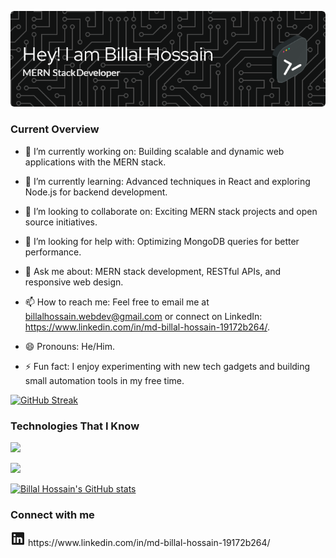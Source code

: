 ![Billal Hossain's Banner](./header-img/github-header-image.png)
### Current Overview
- 🔭 I’m currently working on: Building scalable and dynamic web applications with the MERN stack.

- 🌱 I’m currently learning: Advanced techniques in React and exploring Node.js for backend development.

- 👯 I’m looking to collaborate on: Exciting MERN stack projects and open source initiatives.

- 🤔 I’m looking for help with: Optimizing MongoDB queries for better performance.

- 💬 Ask me about: MERN stack development, RESTful APIs, and responsive web design.

- 📫 How to reach me: Feel free to email me at billalhossain.webdev@gmail.com or connect on LinkedIn: https://www.linkedin.com/in/md-billal-hossain-19172b264/.

- 😄 Pronouns: He/Him.

- ⚡ Fun fact: I enjoy experimenting with new tech gadgets and building small automation tools in my free time.

[![GitHub Streak](https://github-readme-streak-stats.herokuapp.com?user=billal-webdev&theme=tokyonight)](https://github.com/billal-webdev)

### Technologies That I Know

<p>
  <a href="https://skillicons.dev">
    <img src="https://skillicons.dev/icons?i=js,react,redux,nodejs,mongodb,expressjs,html,css,tailwind,bootstrap,materialui" />
  </a>
</p>

![](http://github-profile-summary-cards.vercel.app/api/cards/profile-details?username=billal-webdev&theme=tokyonight)


[![Billal Hossain's GitHub stats](https://github-readme-stats.vercel.app/api?username=billal-webdev&show_icons=true&theme=tokyonight)](https://github.com/billal-webdev)

### Connect with me
<svg xmlns="http://www.w3.org/2000/svg" viewBox="0 0 24 24" data-supported-dps="24x24" fill="currentColor" class="mercado-match" width="24" height="24" focusable="false">
      <path d="M20.5 2h-17A1.5 1.5 0 002 3.5v17A1.5 1.5 0 003.5 22h17a1.5 1.5 0 001.5-1.5v-17A1.5 1.5 0 0020.5 2zM8 19H5v-9h3zM6.5 8.25A1.75 1.75 0 118.3 6.5a1.78 1.78 0 01-1.8 1.75zM19 19h-3v-4.74c0-1.42-.6-1.93-1.38-1.93A1.74 1.74 0 0013 14.19a.66.66 0 000 .14V19h-3v-9h2.9v1.3a3.11 3.11 0 012.7-1.4c1.55 0 3.36.86 3.36 3.66z"></path>
</svg> https://www.linkedin.com/in/md-billal-hossain-19172b264/



